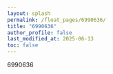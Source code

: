 ```yaml
---
layout: splash
permalink: /float_pages/6990636/
title: "6990636"
author_profile: false
last_modified_at: 2025-06-13
toc: false
---
```

 
6990636
